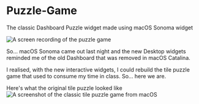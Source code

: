 # Puzzle-Game
The classic Dashboard Puzzle widget made using macOS Sonoma widget

![A screen recording of the puzzle game](https://github.com/jiachenyee/Puzzle-Game/assets/36725840/873b8a80-666b-4ed4-87f6-0949b54b6451)

So… macOS Sonoma came out last night and the new Desktop widgets reminded me of the old Dashboard that was removed in macOS Catalina. 

I realised, with the new interactive widgets, I could rebuild the tile puzzle game that used to consume my time in class. So… here we are.

Here's what the original tile puzzle looked like
![A screenshot of the classic tile puzzle game from macOS](https://github.com/jiachenyee/Puzzle-Game/assets/36725840/3a0aa1cf-d36e-441b-bf85-1b59a180b77c)

